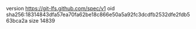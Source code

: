 version https://git-lfs.github.com/spec/v1
oid sha256:18314843dfa57ea70fa62be18c866e50a5a92fc3dcdfb2532dfe2fdb563bca2a
size 14839
